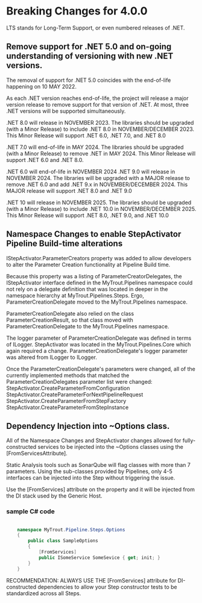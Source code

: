 # Breaking Changes for 4.0.0
LTS stands for Long-Term Support, or even numbered releases of .NET.

## Remove support for .NET 5.0 and on-going understanding of versioning with new .NET versions.
The removal of support for .NET 5.0 coincides with the end-of-life happening on 10 MAY 2022.

As each .NET version reaches end-of-life, the project will release a major version release to remove support for that version of .NET.
At most, three .NET versions will be supported simultaneously.

.NET 8.0 will release in NOVEMBER 2023.
The libraries should be upgraded (with a Minor Release) to include .NET 8.0 in NOVEMBER/DECEMBER 2023.
This Minor Release will support .NET 6.0, .NET 7.0, and .NET 8.0

.NET 7.0 will end-of-life in MAY 2024.
The libraries should be upgraded (with a Minor Release) to remove .NET in MAY 2024.
This Minor Release will support .NET 6.0 and .NET 8.0.

.NET 6.0 will end-of-life in NOVEMBER 2024
.NET 9.0 will release in NOVEMBER 2024.
The libraries will be upgraded with a MAJOR release to remove .NET 6.0 and add .NET 9.x in NOVEMBER/DECEMBER 2024.
This MAJOR release will support .NET 8.0 and .NET 9.0

.NET 10 will release in NOVEMBER 2025.
The libraries should be upgraded (with a Minor Release) to include .NET 10.0 in NOVEMBER/DECEMBER 2025.
This Minor Release will support .NET 8.0, .NET 9.0, and .NET 10.0


## Namespace Changes to enable StepActivator Pipeline Build-time alterations
IStepActivator.ParameterCreators property was added to allow developers to alter the Parameter Creation functionality at Pipeline Build time.

Because this property was a listing of ParameterCreatorDelegates, the IStepActivator interface defined in the MyTrout.Pipelines namespace could not rely 
on a delegate definition that was located in deeper in the namespace hierarchy at MyTrout.Pipelines.Steps.
Ergo, ParameterCreationDelegate moved to the MyTrout.Pipelines namespace.

ParameterCreationDelegate also relied on the class ParameterCreationResult, so that class moved with ParameterCreationDelegate to the MyTrout.Pipelines namespace.

The logger parameter of ParameterCreationDelegate was defined in terms of ILogger<StepActivator>.  StepActivator was located in the MyTrout.Pipelines.Core which again
required a change. ParameterCreationDelegate's logger parameter was altered from ILogger<StepActivator> to ILogger<IStepActivator>.
  
Once the ParameterCreationDelegate's parameters were changed, all of the currently implemented methods that matched the ParameterCreationDelegates parameter list
were changed:
  StepActivator.CreateParameterFromConfiguration
  StepActivator.CreateParameterForNextPipelineRequest
  StepActivator.CreateParameterFromStepFactory
  StepActivator.CreateParameterFromStepInstance
  
## Dependency Injection into ~Options class.
  All of the Namespace Changes and StepActivator changes allowed for fully-constructed services to be injected into the ~Options classes using the [FromServicesAttribute].
  
  Static Analysis tools such as SonarQube will flag classes with more than 7 parameters.
  Using the sub-classes provided by Pipelines, only 4-5 interfaces can be injected into the Step without triggering the issue.
  
  Use the [FromServices] attribute on the property and it will be injected from the DI stack used by the Generic Host.
    
  ### sample C# code

```csharp
  
    namespace MyTrout.Pipeline.Steps.Options
    {
        public class SampleOptions
        {
            [FromServices]
            public ISomeService SomeSevice { get; init; }
        }
    }
  ```
  
  RECOMMENDATION: ALWAYS USE THE [FromServices] attribute for DI-constructed dependencies to allow your Step constructor tests to be standardized across all Steps.

